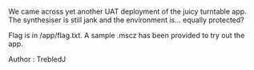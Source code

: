 We came across yet another UAT deployment of the juicy turntable app. The synthesiser is still jank and the environment is... equally protected?

Flag is in /app/flag.txt. A sample .mscz has been provided to try out the app.

Author : TrebledJ
